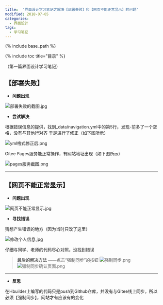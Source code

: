 ```yaml
---
title:  "界面设计学习笔记之解决【部署失败】和【网页不能正常显示】的问题"
modified: 2018-07-05 
categories: 
  - 界面设计
tags:
  - 学习笔记
---
```


{% include base_path %}

{% include toc title="目录" %}


（第一篇界面设计学习笔记）

## **【部署失败】**
- **问题出现**

![部署失败的截图.jpg](https://upload-images.jianshu.io/upload_images/9400767-79e6ad7bc478c6cc.jpg?imageMogr2/auto-orient/strip%7CimageView2/2/w/1240)

- **尝试解决**

根据错误信息的提供，找到_data/navigation.yml中的第5行，发现-前多了一个空格，没有与其他行对齐
于是进行了修正（如下图所示）

![yml格式修正后.png](https://upload-images.jianshu.io/upload_images/9400767-bf9a7001997428f8.png?imageMogr2/auto-orient/strip%7CimageView2/2/w/1240)

Gitee Pages服务能正常操作，有网站地址出现（如下图所示）

![pages服务截图.png](https://upload-images.jianshu.io/upload_images/9400767-689cc4e3e85ab47a.png?imageMogr2/auto-orient/strip%7CimageView2/2/w/1240)

---

## **【网页不能正常显示】**
- **问题出现**

![网页不能正常显示.jpg](https://upload-images.jianshu.io/upload_images/9400767-0cc367f4f0e88063.jpg?imageMogr2/auto-orient/strip%7CimageView2/2/w/1240)

- **寻找错误**

猜想产生错误的地方（因为当时只改了这里）

![修改个人信息.jpg](https://upload-images.jianshu.io/upload_images/9400767-c18179a201ba6801.jpg?imageMogr2/auto-orient/strip%7CimageView2/2/w/1240)

仔细与同学、老师的代码尽心对照，没找到错误


> **最后的解决方法**
——点击“强制同步”的按钮
![强制同步.png](https://upload-images.jianshu.io/upload_images/9400767-cfbe5275c8b56c09.png?imageMogr2/auto-orient/strip%7CimageView2/2/w/1240)
![强制同步确认页面.png](https://upload-images.jianshu.io/upload_images/9400767-709f9143873f5a7a.png?imageMogr2/auto-orient/strip%7CimageView2/2/w/1240)


 ---
- **反思**

在Hbuilder上编写的代码只是push到Github仓库，并没有与Gitee线上同步，所以必须【强制同步】，网站才有应该有的变化